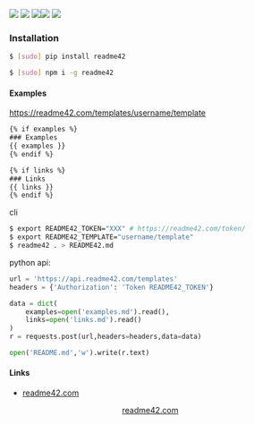 <!--
https://readme42.com
-->



[![](https://img.shields.io/badge/OS-Unix-blue.svg?longCache=True)]()
[![](https://img.shields.io/pypi/v/readme42.svg?maxAge=3600)](https://pypi.org/project/readme42/)
[![](https://img.shields.io/npm/v/readme42.svg?maxAge=3600)](https://www.npmjs.com/package/readme42)[![](https://img.shields.io/badge/License-Unlicense-blue.svg?longCache=True)](https://unlicense.org/)
[![](https://github.com/andrewp-as-is/readme42.py/workflows/tests42/badge.svg)](https://github.com/andrewp-as-is/readme42.py/actions)

### Installation
```bash
$ [sudo] pip install readme42
```

```bash
$ [sudo] npm i -g readme42
```

#### Examples
https://readme42.com/templates/username/template
```html
{% if examples %}
### Examples
{{ examples }}
{% endif %}

{% if links %}
### Links
{{ links }}
{% endif %}
```

cli
```bash
$ export README42_TOKEN="XXX" # https://readme42.com/token/
$ export README42_TEMPLATE="username/template"
$ readme42 . > README42.md
```

python api:
```python
url = 'https://api.readme42.com/templates'
headers = {'Authorization': 'Token README42_TOKEN'}

data = dict(
    examples=open('examples.md').read(),
    links=open('links.md').read()
)
r = requests.post(url,headers=headers,data=data)

open('README.md','w').write(r.text)
```

#### Links
+   [readme42.com](https://readme42.com/)

<p align="center">
    <a href="https://readme42.com/">readme42.com</a>
</p>
